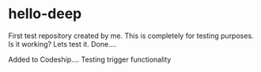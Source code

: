 # hello-deep
First test repository created by me.
This is completely for testing purposes.
Is it working?
Lets test it.
Done....

Added to Codeship.... Testing trigger functionality
